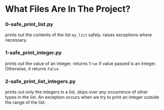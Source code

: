 # What Files Are In The Project?

### 0-safe_print_list.py
prints out the contents of the list `my_list` safely. raises exceptions where necessary.

### 1-safe_print_integer.py
prints out the value of an integer. returns `True` if value passed is an integer. Otherwise, it returns `False`.

### 2-safe_print_list_integers.py
prints out only the integers in a list, skips over any occurrence of other types in the list. An exception occurs when we try to print an integer outside the range of the list.

###   
